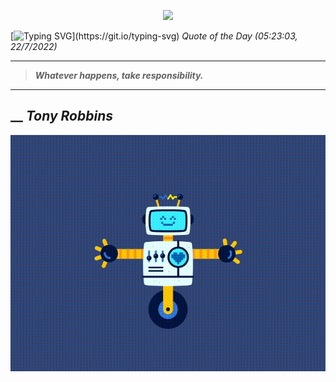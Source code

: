 <p align='center'><img src='https://komarev.com/ghpvc/?username=hungpurdie&label=Total+Vistors&color=brightgreen&style=plastic'></p> 


 [![Typing SVG](https://readme-typing-svg.herokuapp.com?font=Press+Start+2P&color=C2F784&size=35&width=900&height=100&lines=Hello+World%2C+I'm+Hung+!)](https://git.io/typing-svg) 
 _Quote of the Day (05:23:03, 22/7/2022)_
___
>**_Whatever happens, take responsibility._**
___
## __ **_Tony Robbins_** 
<p align="center"><img src="src/assets/images/robot-dancing-dribble.gif"/></p>